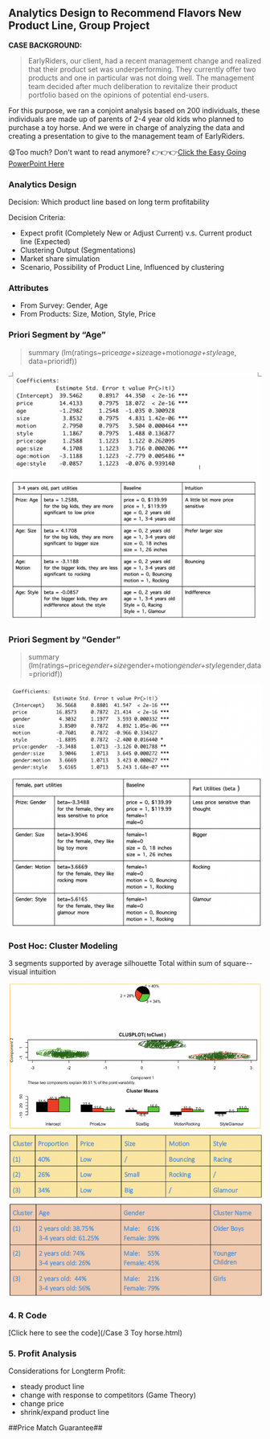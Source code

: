 ## Analytics Design to Recommend Flavors New Product Line, Group Project

**CASE BACKGROUND:**  

>EarlyRiders, our client, had a recent management change and realized that their product set was underperforming. They currently offer two products and one in particular was not doing well. The management team decided after much deliberation to revitalize their product portfolio based on the opinions of potential end-users. 


For this purpose, we ran a conjoint analysis based on 200 individuals, these individuals are made up of parents of 2-4 year old kids who planned to purchase a toy horse. And we were in charge of analyzing the data and creating a presentation to give to the management team of EarlyRiders. 	


:anguished:Too much? Don't want to read anymore?
:point_right::point_right::point_right:[Click the Easy Going PowerPoint Here](/pdf/ToyHorsePPT_Team8.pdf)


### Analytics Design

Decision: Which product line based on long term profitability

Decision Criteria:
* Expect profit (Completely New or Adjust Current) v.s. Current product line (Expected)
* Clustering Output (Segmentations)
* Market share simulation
* Scenario, Possibility of Product Line, Influenced by clustering

      
### Attributes 
    
* From Survey: Gender, Age
* From Products: Size, Motion, Style, Price

### Priori Segment by “Age” 

>  summary (lm(ratings~price*age+size*age+motion*age+style*age, data=prioridf))   

<img src="images/Toyhorse1.png?raw=true"/> 

### Priori Segment by “Gender”

>  summary (lm(ratings~price*gender+size*gender+motion*gender+style*gender,data=prioridf))
<img src="images/Toyhorse4.png?raw=true"/>

### Post Hoc: Cluster Modeling

3 segments supported by average silhouette
Total within sum of square--visual intuition

<img src="images/Toyhosre3.png?raw=true"/>

### 4. R Code

[Click here to see the code](/Case 3 Toy horse.html)


### 5. Profit Analysis 

Considerations for Longterm Profit:

* steady product line
* change with response to competitors (Game Theory)
* change price
* shrink/expand product line

##Price Match Guarantee##
